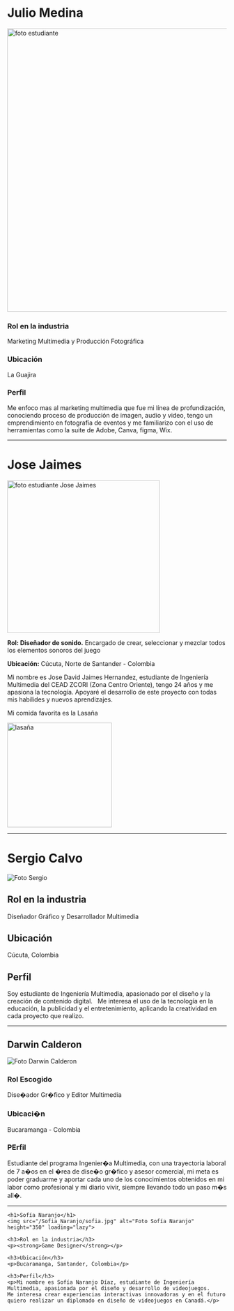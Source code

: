 <h1>Julio Medina</h1>
<img src="/Julio Medina/JulioMedina.jpg" alt="foto estudiante" width="650" height="650" loading="lazy">
<h3>Rol en la industria</h3>
<p>Marketing Multimedia y Producción Fotográfica</p>
<h3>Ubicación</h3>
<p>La Guajira</p>
<h3>Perfil</h3>
<p>Me enfoco mas al marketing multimedia que fue mi línea de profundización, conociendo proceso de producción de imagen, audio y video, tengo un emprendimiento en fotografía de eventos y me familiarizo con el uso de herramientas como la suite de Adobe, Canva, figma, Wix.</p>

---


<div>
    <h1>Jose Jaimes</h1>
    <img src="/jose/jose.jpeg" alt="foto estudiante Jose Jaimes" height="350" loading="lazy">
    <p><strong>Rol: Diseñador de sonido.</strong> Encargado de crear, seleccionar y mezclar todos los elementos sonoros del juego</p>
    <p><strong>Ubicación:</strong> Cúcuta, Norte de Santander - Colombia</p>
    <p>Mi nombre es Jose David Jaimes Hernandez, estudiante de Ingeniería Multimedia del CEAD ZCORI (Zona Centro Oriente), tengo 24 años y me apasiona la tecnología. Apoyaré el desarrollo de este proyecto con todas mis habilides y nuevos aprendizajes. </p>
    <p>Mi comida favorita es la Lasaña<p>
    <img src="/jose/lasaña.jpg" alt="lasaña" height="240" loading="lazy">

</div>


---

# Sergio Calvo

![Foto Sergio](./Sergio_Calvo/sergiocalvo.png)

## Rol en la industria
Diseñador Gráfico y Desarrollador Multimedia

## Ubicación
Cúcuta, Colombia

## Perfil
Soy estudiante de Ingeniería Multimedia, apasionado por el diseño y la creación de contenido digital.  
Me interesa el uso de la tecnología en la educación, la publicidad y el entretenimiento, aplicando la creatividad en cada proyecto que realizo.


---

<h2>Darwin Calderon</h2>

<img src="DarwinCalderon/DarwinCalderon.jpg" alt="Foto Darwin Calderon">



<h3>Rol Escogido</h3>
<p>Dise�ador Gr�fico y Editor Multimedia</p>

<h3>Ubicaci�n</h3>
<p>Bucaramanga - Colombia</p>

<h3>PErfil</h3>
<p>Estudiante del programa Ingenier�a Multimedia, con una trayectoria laboral de 7 a�os en el �rea de dise�o gr�fico y asesor comercial,
mi meta es poder graduarme y aportar cada uno de los conocimientos obtenidos en mi labor como profesional y mi diario vivir, siempre llevando
todo un paso m�s all�.</p>


---

<div>

    <h1>Sofía Naranjo</h1>
    <img src="/Sofia_Naranjo/sofia.jpg" alt="Foto Sofía Naranjo" height="350" loading="lazy">

    <h3>Rol en la industria</h3>
    <p><strong>Game Designer</strong></p>

    <h3>Ubicación</h3>
    <p>Bucaramanga, Santander, Colombia</p>

    <h3>Perfil</h3>
    <p>Mi nombre es Sofía Naranjo Díaz, estudiante de Ingeniería Multimedia, apasionada por el diseño y desarrollo de videojuegos. 
    Me interesa crear experiencias interactivas innovadoras y en el futuro quiero realizar un diplomado en diseño de videojuegos en Canadá.</p>

</div>